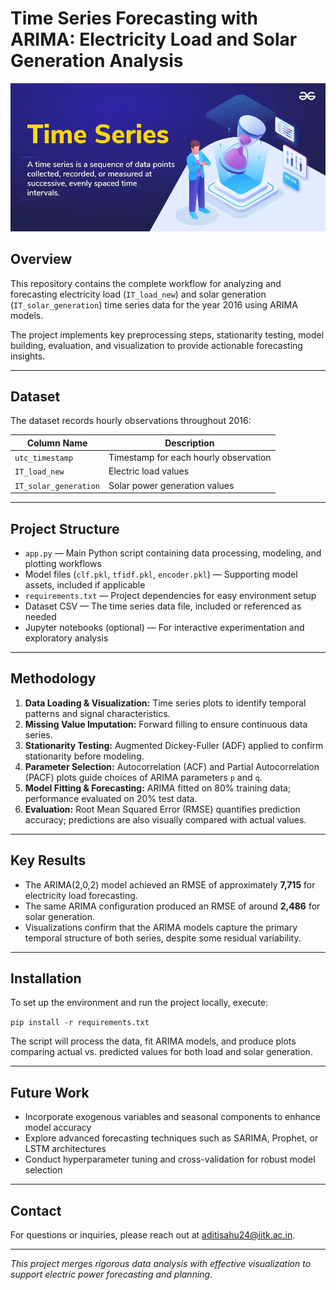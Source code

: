 # Time Series Forecasting with ARIMA: Electricity Load and Solar Generation Analysis

![Example Image](Time-Series-Data-Analysis-Forecasting-and-Libraries-.webp)

## Overview

This repository contains the complete workflow for analyzing and forecasting electricity load (`IT_load_new`) and solar generation (`IT_solar_generation`) time series data for the year 2016 using ARIMA models.

The project implements key preprocessing steps, stationarity testing, model building, evaluation, and visualization to provide actionable forecasting insights.

---

## Dataset

The dataset records hourly observations throughout 2016:

| Column Name        | Description                                           |
| ------------------ | ----------------------------------------------------|
| `utc_timestamp`    | Timestamp for each hourly observation                 |
| `IT_load_new`      | Electric load values                                  |
| `IT_solar_generation` | Solar power generation values                       |

---

## Project Structure

- `app.py` — Main Python script containing data processing, modeling, and plotting workflows  
- Model files (`clf.pkl`, `tfidf.pkl`, `encoder.pkl`) — Supporting model assets, included if applicable  
- `requirements.txt` — Project dependencies for easy environment setup  
- Dataset CSV — The time series data file, included or referenced as needed  
- Jupyter notebooks (optional) — For interactive experimentation and exploratory analysis  

---

## Methodology

1. **Data Loading & Visualization:** Time series plots to identify temporal patterns and signal characteristics.  
2. **Missing Value Imputation:** Forward filling to ensure continuous data series.  
3. **Stationarity Testing:** Augmented Dickey-Fuller (ADF) applied to confirm stationarity before modeling.  
4. **Parameter Selection:** Autocorrelation (ACF) and Partial Autocorrelation (PACF) plots guide choices of ARIMA parameters `p` and `q`.  
5. **Model Fitting & Forecasting:** ARIMA fitted on 80% training data; performance evaluated on 20% test data.  
6. **Evaluation:** Root Mean Squared Error (RMSE) quantifies prediction accuracy; predictions are also visually compared with actual values.  

---

## Key Results

- The ARIMA(2,0,2) model achieved an RMSE of approximately **7,715** for electricity load forecasting.  
- The same ARIMA configuration produced an RMSE of around **2,486** for solar generation.  
- Visualizations confirm that the ARIMA models capture the primary temporal structure of both series, despite some residual variability.

---

## Installation

To set up the environment and run the project locally, execute:

`pip install -r requirements.txt`


The script will process the data, fit ARIMA models, and produce plots comparing actual vs. predicted values for both load and solar generation.

---

## Future Work

- Incorporate exogenous variables and seasonal components to enhance model accuracy  
- Explore advanced forecasting techniques such as SARIMA, Prophet, or LSTM architectures  
- Conduct hyperparameter tuning and cross-validation for robust model selection  

---

## Contact

For questions or inquiries, please reach out at aditisahu24@iitk.ac.in.

---

*This project merges rigorous data analysis with effective visualization to support electric power forecasting and planning.*

